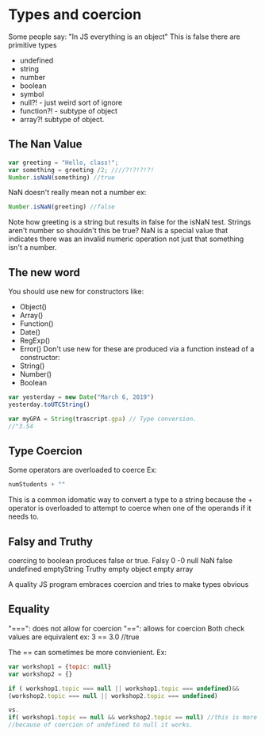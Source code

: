 # Types and coercion
Some people say:
"In JS everything is an object"
This is false there are primitive types
- undefined
- string
- number
- boolean
- symbol
- null?! - just weird sort of ignore
- function?! - subtype of object
- array?! subtype of object.

## The Nan Value
```js
var greeting = "Hello, class!";
var something = greeting /2; ////?!?!?!?!
Number.isNaN(something) //true
```

NaN doesn't really mean not a number ex:
```js
Number.isNaN(greeting) //false
```
Note how greeting is a string but results in false for the isNaN test.
Strings aren't number so shouldn't this be true?
NaN is a special value that indicates there was an invalid numeric operation
not just that something isn't a number.

## The new word
You should use new for constructors like:
- Object()
- Array()
- Function()
- Date()
- RegExp()
- Error()
Don't use new for these are produced via a function instead of a constructor:
- String()
- Number()
- Boolean

```js
var yesterday = new Date("March 6, 2019")
yesterday.toUTCString()

var myGPA = String(trascript.gpa) // Type conversion.
//"3.54
```

## Type Coercion
Some operators are overloaded to coerce
Ex:
```js
numStudents + ""
```
This is a common idomatic way to convert a type to a string because the + operator
is overloaded to attempt to coerce when one of the operands if it needs to.

## Falsy and Truthy
coercing to boolean produces false or true.
Falsy
0 -0 null NaN false undefined emptyString
Truthy
empty object
empty array

A quality JS program embraces coercion and tries to make types obvious

## Equality
"===": does not allow for coercion 
"==": allows for coercion
Both check values are equivalent ex: 3 == 3.0 //true

The == can sometimes be more convienient.
Ex: 
```js
var workshop1 = {topic: null}
var workshop2 = {}

if ( workshop1.topic === null || workshop1.topic === undefined)&&
(workshop2.topic === null || workshop2.topic === undefined)

vs. 
if( workshop1.topic == null && workshop2.topic == null) //this is more readable and
//because of coercion of undefined to null it works.
```




